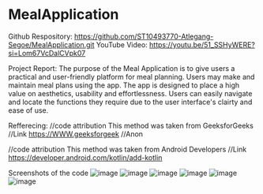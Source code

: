 # MealApplication

Github Respository: https://github.com/ST10493770-Atlegang-Segoe/MealApplication.git
YouTube Video: https://youtu.be/51_SSHyWERE?si=Lom67VcDalCVpk07

Project Report: 
The purpose of the Meal Application is to give users a practical and user-friendly platform for meal planning. Users may make and maintain meal plans using the app. The app is designed to place a high value on aesthetics, 
usability and effortlessness. Users can easily navigate and locate the functions they require due to the user interface's clairty and ease of use.

Refferecing:
//code attribution 
This method was taken from GeeksforGeeks
//Link https://WWW.geeksforgeek
//Anon

//code attribution
This method was taken from Android Developers 
//Link https://developer.android.com/kotlin/add-kotlin

Screenshots of the code
![image](https://github.com/user-attachments/assets/2893b4f2-d79e-4c64-bbca-e507c84de84d)
![image](https://github.com/user-attachments/assets/dbb08676-161f-4cfb-a054-2d580b36fa0e)
![image](https://github.com/user-attachments/assets/05973690-4c80-4ac5-b545-0c7600a7571e)
![image](https://github.com/user-attachments/assets/ff8c4fff-ac22-4f27-bd16-03b8215869eb)
![image](https://github.com/user-attachments/assets/42962125-2201-45f0-8d63-8d9e23f7357b)
![image](https://github.com/user-attachments/assets/29b29163-2c4f-493a-ad82-8ab850fcf851)





